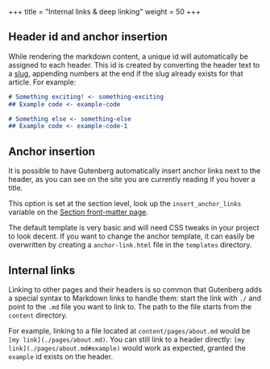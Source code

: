 +++
title = "Internal links & deep linking"
weight = 50
+++

## Header id and anchor insertion
While rendering the markdown content, a unique id will automatically be assigned to each header. This id is created
by converting the header text to a [slug](https://en.wikipedia.org/wiki/Semantic_URL#Slug), appending numbers at the end
if the slug already exists for that article. For example:

```md
# Something exciting! <- something-exciting
## Example code <- example-code

# Something else <- something-else
## Example code <- example-code-1
```

## Anchor insertion
It is possible to have Gutenberg automatically insert anchor links next to the header, as you can see on the site you are currently 
reading if you hover a title.

This option is set at the section level, look up the `insert_anchor_links` variable on the 
[Section front-matter page](./documentation/content/section.md#front-matter).

The default template is very basic and will need CSS tweaks in your project to look decent. 
If you want to change the anchor template, it can easily be overwritten by 
creating a `anchor-link.html` file in the `templates` directory.

## Internal links
Linking to other pages and their headers is so common that Gutenberg adds a 
special syntax to Markdown links to handle them: start the link with `./` and point to the `.md` file you want
to link to. The path to the file starts from the `content` directory.

For example, linking to a file located at `content/pages/about.md` would be `[my link](./pages/about.md)`.
You can still link to a header directly: `[my link](./pages/about.md#example)` would work as expected, granted
the `example` id exists on the header.
